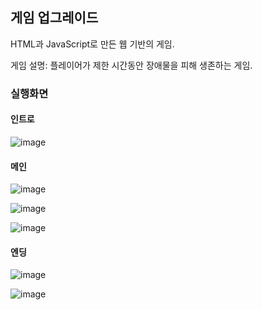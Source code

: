 ## 게임 업그레이드

HTML과 JavaScript로 만든 웹 기반의 게임.

게임 설명: 플레이어가 제한 시간동안 장애물을 피해 생존하는 게임.

### 실행화면

#### 인트로

![image](https://github.com/wini66/game/assets/119557644/8213a82f-7d4e-43e1-a35a-3a6fdf903d26)

#### 메인

![image](https://github.com/wini66/game/assets/119557644/5b385461-6f1f-4b41-a351-07a9a7e4436f)

![image](https://github.com/wini66/game/assets/119557644/42b63805-1755-4152-9804-9c84ee874123)

![image](https://github.com/wini66/game/assets/119557644/0d6bb0e7-230d-45fc-a9a1-95c70b99915f)

#### 엔딩

![image](https://github.com/wini66/game/assets/119557644/94548b99-df2a-4078-b60f-a196bc1ba695)

![image](https://github.com/wini66/game/assets/119557644/f8df239e-4e84-4107-8b67-b3e4b07fadba)






